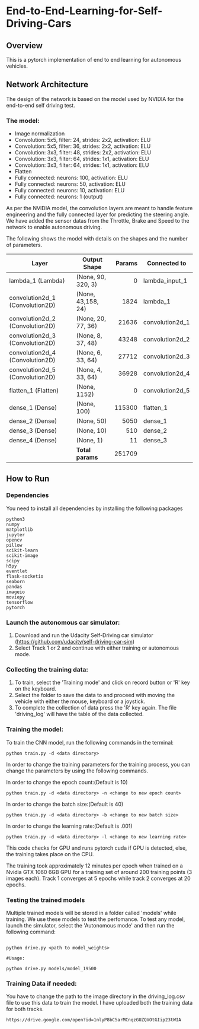 # End-to-End-Learning-for-Self-Driving-Cars

## Overview

This is a pytorch implementation of end to end learning for autonomous vehicles.

## Network Architecture
The design of the network is based on the model used by NVIDIA for the end-to-end self driving test.

### The model:

- Image normalization
- Convolution: 5x5, filter: 24, strides: 2x2, activation: ELU
- Convolution: 5x5, filter: 36, strides: 2x2, activation: ELU
- Convolution: 3x3, filter: 48, strides: 2x2, activation: ELU
- Convolution: 3x3, filter: 64, strides: 1x1, activation: ELU
- Convolution: 3x3, filter: 64, strides: 1x1, activation: ELU
- Flatten
- Fully connected: neurons: 100, activation: ELU
- Fully connected: neurons:  50, activation: ELU
- Fully connected: neurons:  10, activation: ELU
- Fully connected: neurons:   1 (output)

As per the NVIDIA model, the convolution layers are meant to handle feature engineering and the fully connected layer for predicting the steering angle. We have added the sensor datas from the Throttle, Brake and Speed to the network to enable autonomous driving.

The following shows the model with details on the shapes and the number of parameters.

| Layer                          |Output Shape      |Params  |Connected to     |
|--------------------------------|------------------|-------:|-----------------|
|lambda_1 (Lambda)               |(None, 90, 320, 3)|0       |lambda_input_1   |
|convolution2d_1 (Convolution2D) |(None, 43,158, 24)|1824    |lambda_1         |
|convolution2d_2 (Convolution2D) |(None, 20, 77, 36)|21636   |convolution2d_1  |
|convolution2d_3 (Convolution2D) |(None, 8, 37, 48) |43248   |convolution2d_2  |
|convolution2d_4 (Convolution2D) |(None, 6, 33, 64) |27712   |convolution2d_3  |
|convolution2d_5 (Convolution2D) |(None, 4, 33, 64) |36928   |convolution2d_4  |
|flatten_1 (Flatten)             |(None, 1152)      |0       |convolution2d_5  |
|dense_1 (Dense)                 |(None, 100)       |115300  |flatten_1        |
|dense_2 (Dense)                 |(None, 50)        |5050    |dense_1          |
|dense_3 (Dense)                 |(None, 10)        |510     |dense_2          |
|dense_4 (Dense)                 |(None, 1)         |11      |dense_3          |
|                                |**Total params**  |251709  |                 |


## How to Run

### Dependencies

You need to install all dependencies by installing the following packages

```
python3
numpy
matplotlib
jupyter
opencv
pillow
scikit-learn
scikit-image
scipy
h5py
eventlet
flask-socketio
seaborn
pandas
imageio
moviepy
tensorflow
pytorch
```

### Launch the autonomous car simulator:

1) Download and run the Udacity Self-Driving car simulator (https://github.com/udacity/self-driving-car-sim)
2) Select Track 1 or 2 and continue with either training or autonomous mode.

### Collecting the training data:

1) To train, select the 'Training mode' and click on record button or 'R' key on the keyboard.
2) Select the folder to save the data to and proceed with moving the vehicle with either the mouse, keyboard or a joystick.
3) To complete the collection of data press the 'R' key again. The file 'driving_log' will have the table of the data collected.

### Training the model:

To train the CNN model, run the following commands in the terminal:

```
python train.py -d <data directory>
```

In order to change the training parameters for the training process, you can change the parameters by using the following commands.

In order to change the epoch count:(Default is 10)
```
python train.py -d <data directory> -n <change to new epoch count>
```

In order to change the batch size:(Default is 40)
```
python train.py -d <data directory> -b <change to new batch size>
```

In order to change the learning rate:(Default is .001)
```
python train.py -d <data directory> -l <change to new learning rate>
```
This code checks for GPU and runs pytorch cuda if GPU is detected, else, the training takes place on the CPU.

The training took approximately 12 minutes per epoch when trained on a Nvidia GTX 1060 6GB GPU for a training set of around 200 training points (3 images each). Track 1 converges at 5 epochs while track 2 converges at 20 epochs.

### Testing the trained models

Multiple trained models will be stored in a folder called 'models' while training. We use these models to test the perfomance.
To test any model, launch the simulator, select the 'Autonomous mode' and then run the following command:
```

python drive.py <path to model_weights>

#Usage:

python drive.py models/model_19500

```
### Training Data if needed:

You have to change the path to the image directory in the driving_log.csv file to use this data to train the model. I have uploaded both the training data for both tracks.

```
https://drive.google.com/open?id=1nlyP8bC5arMCnqzGUZQVOtGIip23tWIA
```
